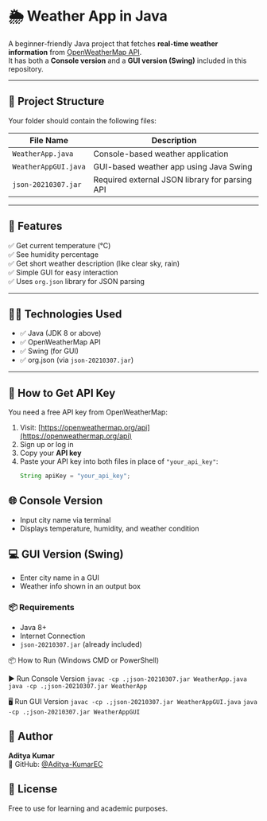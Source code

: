 # 🌦️ Weather App in Java

A beginner-friendly Java project that fetches **real-time weather information** from [OpenWeatherMap API](https://openweathermap.org/api).  
It has both a **Console version** and a **GUI version (Swing)** included in this repository.

---

## 📂 Project Structure

Your folder should contain the following files:

| File Name              | Description                                      |
|------------------------|--------------------------------------------------|
| `WeatherApp.java`      | Console-based weather application                |
| `WeatherAppGUI.java`   | GUI-based weather app using Java Swing           |
| `json-20210307.jar`    | Required external JSON library for parsing API   |

---

## 🎯 Features

✅ Get current temperature (°C)  
✅ See humidity percentage  
✅ Get short weather description (like clear sky, rain)  
✅ Simple GUI for easy interaction  
✅ Uses `org.json` library for JSON parsing

---

## 🧑‍💻 Technologies Used

- ✅ Java (JDK 8 or above)
- ✅ OpenWeatherMap API
- ✅ Swing (for GUI)
- ✅ org.json (via `json-20210307.jar`)

---

## 🔑 How to Get API Key

You need a free API key from OpenWeatherMap:

1. Visit: [https://openweathermap.org/api](https://openweathermap.org/api)
2. Sign up or log in
3. Copy your **API key**
4. Paste your API key into both files in place of `"your_api_key"`:
   ```java
   String apiKey = "your_api_key";


## 🌐 Console Version
- Input city name via terminal
- Displays temperature, humidity, and weather condition

## 💻 GUI Version (Swing)
- Enter city name in a GUI
- Weather info shown in an output box

### 📦 Requirements
- Java 8+
- Internet Connection
- `json-20210307.jar` (already included)

📦 How to Run (Windows CMD or PowerShell)

▶️ Run Console Version
`javac -cp .;json-20210307.jar WeatherApp.java`
`java -cp .;json-20210307.jar WeatherApp`

🖥️ Run GUI Version
`javac -cp .;json-20210307.jar WeatherAppGUI.java`
`java -cp .;json-20210307.jar WeatherAppGUI`

## 👤 Author

**Aditya Kumar**  
🔗 GitHub: [@Aditya-KumarEC](https://github.com/Aditya-KumarEC)

## 📃 License
Free to use for learning and academic purposes.


